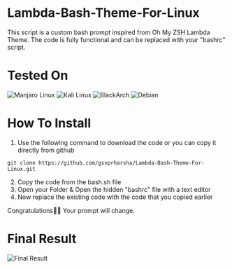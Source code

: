 # Lambda-Bash-Theme-For-Linux
This script is a custom bash prompt inspired from Oh My ZSH Lambda Theme. The code is fully functional and can be replaced with your "bashrc" script.

# Tested On

![Manjaro Linux](https://img.shields.io/badge/manjaro-35BF5C?style=for-the-badge&logo=manjaro&logoColor=white) ![Kali Linux](https://img.shields.io/badge/Kali_Linux-557C94?style=for-the-badge&logo=kali-linux&logoColor=white) ![BlackArch](https://img.shields.io/badge/Arch_Linux-1793D1?style=for-the-badge&logo=arch-linux&logoColor=white) ![Debian](https://img.shields.io/badge/Debian-A81D33?style=for-the-badge&logo=debian&logoColor=white)

# How To Install
1. Use the following command to download the code or you can copy it directly from github

```
git clone https://github.com/gsvprharsha/Lambda-Bash-Theme-For-Linux.git
```

2. Copy the code from the bash.sh file
3. Open your Folder & Open the hidden "bashrc" file with a text editor
4. Now replace the existing code with the code that you copied earlier

Congratulations🥳🥳 Your prompt will change.

# Final Result

![Final Result](https://user-images.githubusercontent.com/63843351/142853112-43d01f81-b34f-4448-83b3-4c6c19107ba6.png)
